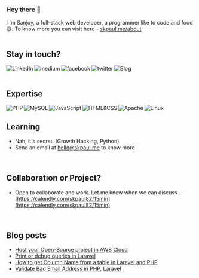 ### Hey there 👋

I 'm Sanjoy, a full-stack web developer, a programmer like to code and food 😄. To know more you can visit here - [skpaul.me/about](https://skpaul.me/about)
<br>
<br>

## Stay in touch?
[<img align="left" alt="LinkedIn" src="https://img.shields.io/badge/linkedin-%230077B5.svg?&style=for-the-badge&logo=linkedin&logoColor=white" />](https://www.linkedin.com/in/skpaul82)
[<img align="left" alt="medium" src="https://img.shields.io/badge/medium-%f1f1f1f1.svg?&style=for-the-badge&logo=medium&logoColor=gray" />](https://skpaul82.medium.com/)
[<img align="left" alt="facebook" src="https://img.shields.io/badge/facebook-%231877F2.svg?&style=for-the-badge&logo=facebook&logoColor=white" />](https://www.facebook.com/LLTwithSKPaul)
[<img align="left" alt="twitter" src="https://img.shields.io/badge/twitter-%231DA1F2.svg?&style=for-the-badge&logo=twitter&logoColor=white" />](https://twitter.com/SanjoyKPaul)
[<img align="left" alt="Blog" src="https://img.shields.io/badge/blog-%44433322.svg?&style=for-the-badge&logo=Blog&logoColor=white" />](https://skpaul.me/blog)

<!-- [<img align="left" alt="stack-overflow" src="https://img.shields.io/badge/stack%20overflow-FE7A16?logo=stack-overflow&logoColor=white&style=for-the-badge" />](https://stackoverflow.com/users/5379437/mohammad-faisal) -->
<br>
<br>

## Expertise
<img align="left" alt="PHP" src="https://img.shields.io/badge/PHP-%230077B5.svg?&style=for-the-badge&logo=PHP&logoColor=white" /> 
<img align="left" alt="MySQL" src="https://img.shields.io/badge/MySQL-%230077B6.svg?&style=for-the-badge&logo=MySQL&logoColor=white" /> 
<img align="left" alt="JavaScript" src="https://img.shields.io/badge/JavaScript-%230077B7.svg?&style=for-the-badge&logo=JavaScript&logoColor=white" /> 
<img align="left" alt="HTML&CSS" src="https://img.shields.io/badge/HTML&CSS-%F00.svg?&style=for-the-badge&logo=HTML&CSS&logoColor=white" /> 
<img align="left" alt="Apache" src="https://img.shields.io/badge/Apache-%987655.svg?&style=for-the-badge&logo=Apache&logoColor=white" /> 
<img align="left" alt="Linux" src="https://img.shields.io/badge/Linux-%987654.svg?&style=for-the-badge&logo=Linux&logoColor=white" /> 

<br>

## Learning
- Nah, it's secret. (Growth Hacking, Python)
- Send an email at hello@skpaul.me to know more

<br>

## Collaboration or Project?
- Open to collaborate and work. Let me know when we can discuss -- [https://calendly.com/skpaul82/15min](https://calendly.com/skpaul82/15min)

<br>

## Blog posts
<!-- BLOG-POST-LIST:START -->
- [Host your Open-Source project in AWS Cloud](https://skpaul82.medium.com/host-your-open-source-project-in-aws-cloud-3a5b5e0c6c0f?source=rss-1df4821e7a5b------2)
- [Print or debug queries in Laravel](https://skpaul82.medium.com/print-or-debug-queries-in-laravel-d803fbcb0d0?source=rss-1df4821e7a5b------2)
- [How to get Column Name from a table in Laravel and PHP](https://skpaul82.medium.com/how-to-get-column-name-from-a-table-in-laravel-and-php-adbe034bb3d5?source=rss-1df4821e7a5b------2)
- [Validate Bad Email Address in PHP, Laravel](https://skpaul82.medium.com/validate-bad-emails-in-php-laravel-e902d3a9d390?source=rss-1df4821e7a5b------2)
<!-- BLOG-POST-LIST:END -->


<!--
**skpaul82/skpaul82** is a ✨ _special_ ✨ repository because its `README.md` (this file) appears on your GitHub profile.

Here are some ideas to get you started:

- 🔭 I’m currently working on ...
- 🌱 I’m currently learning ...
- 👯 I’m looking to collaborate on ...
- 🤔 I’m looking for help with ...
- 💬 Ask me about ...
- 📫 How to reach me: ...
- 😄 Pronouns: ...
- ⚡ Fun fact: ...
-->
